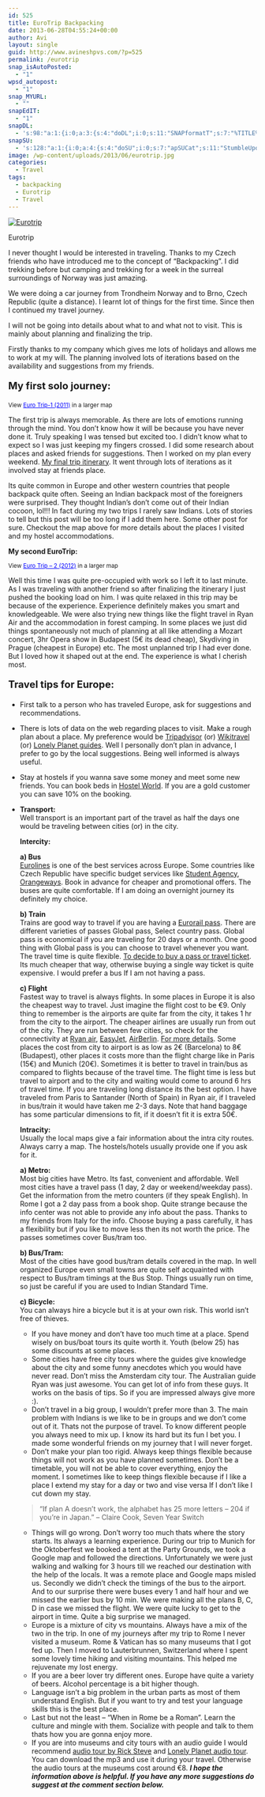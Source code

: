 ```yaml
---
id: 525
title: EuroTrip Backpacking
date: 2013-06-28T04:55:24+00:00
author: Avi
layout: single
guid: http://www.avineshpvs.com/?p=525
permalink: /eurotrip
snap_isAutoPosted:
  - "1"
wpsd_autopost:
  - "1"
snap_MYURL:
  - ""
snapEdIT:
  - "1"
snapDL:
  - 's:98:"a:1:{i:0;a:3:{s:4:"doDL";i:0;s:11:"SNAPformatT";s:7:"%TITLE%";s:10:"SNAPformat";s:9:"%EXCERPT%";}}";'
snapSU:
  - 's:128:"a:1:{i:0;a:4:{s:4:"doSU";i:0;s:7:"apSUCat";s:11:"StumbleUpon";s:10:"SNAPformat";s:19:"%TITLE% - %EXCERPT%";s:4:"nsfw";s:1:"0";}}";'
image: /wp-content/uploads/2013/06/eurotrip.jpg
categories:
  - Travel
tags:
  - backpacking
  - Eurotrip
  - Travel
---
```

<div id="attachment_548" style="width: 298px" class="wp-caption aligncenter">
  <a href="https://i2.wp.com/www.avineshpvs.com/wp-content/uploads/2013/06/eurotrip.jpg" data-rel="lightbox-0" data-imagelightbox="0" title=""><img src="https://i2.wp.com/www.avineshpvs.com/wp-content/uploads/2013/06/eurotrip.jpg?resize=288%2C400" alt="Eurotrip" class="size-medium wp-image-548" srcset="https://i2.wp.com/www.avineshpvs.com/wp-content/uploads/2013/06/eurotrip.jpg?resize=288%2C400 288w, https://i2.wp.com/www.avineshpvs.com/wp-content/uploads/2013/06/eurotrip.jpg?resize=738%2C1024 738w, https://i2.wp.com/www.avineshpvs.com/wp-content/uploads/2013/06/eurotrip.jpg?w=2000 2000w" sizes="(max-width: 288px) 100vw, 288px" data-recalc-dims="1" /></a>
  
  <p class="wp-caption-text">
    Eurotrip
  </p>
</div>

I never thought I would be interested in traveling. Thanks to my Czech friends who have introduced me to the concept of &#8220;Backpacking&#8221;. I did trekking before but camping and trekking for a week in the surreal surroundings of Norway was just amazing.  
<!--more-->

  
We were doing a car journey from Trondheim Norway and to Brno, Czech Republic (quite a distance). I learnt lot of things for the first time. Since then I continued my travel journey. 

I will not be going into details about what to and what not to visit. This is mainly about planning and finalizing the trip.

Firstly thanks to my company which gives me lots of holidays and allows me to work at my will. The planning involved lots of iterations based on the availability and suggestions from my friends. 

<p style="font-size:20px">
  <strong>My first solo journey:</strong>
</p>

  
<small>View <a href="https://maps.google.com/maps/ms?msa=0&msid=207532767398531617494.0004df5298f03b52d0b3e&ie=UTF8&t=m&ll=48.078079,10.063477&spn=12.336963,24.213867&z=5&source=embed" style="color:#0000FF;text-align:left">Euro Trip-1 (2011)</a> in a larger map</small>

The first trip is always memorable. As there are lots of emotions running through the mind. You don&#8217;t know how it will be because you have never done it. Truly speaking I was tensed but excited too. I didn&#8217;t know what to expect so I was just keeping my fingers crossed. I did some research about places and asked friends for suggestions. Then I worked on my plan every weekend. [My final trip itinerary](http://www.avineshpvs.com/eurotrip-1-itinerary "Eurotrip-1 Itinerary"). It went through lots of iterations as it involved stay at friends place. 

Its quite common in Europe and other western countries that people backpack quite often. Seeing an Indian backpack most of the foreigners were surprised. They thought Indian&#8217;s don&#8217;t come out of their Indian cocoon, lol!!! In fact during my two trips I rarely saw Indians. Lots of stories to tell but this post will be too long if I add them here. Some other post for sure. Checkout the map above for more details about the places I visited and my hostel accommodations.

**My second EuroTrip:**

  
<small>View <a href="https://maps.google.com/maps/ms?msa=0&msid=207532767398531617494.0004dfdd0d5b0f8cb9114&ie=UTF8&t=m&ll=46.042736,7.558594&spn=12.202927,23.730469&z=5&source=embed" style="color:#0000FF;text-align:left">Euro Trip &#8211; 2 (2012)</a> in a larger map</small>

Well this time I was quite pre-occupied with work so I left it to last minute. As I was traveling with another friend so after finalizing the itinerary I just pushed the booking load on him. I was quite relaxed in this trip may be because of the experience. Experience definitely makes you smart and knowledgeable. We were also trying new things like the flight travel in Ryan Air and the accommodation in forest camping. In some places we just did things spontaneously not much of planning at all like attending a Mozart concert, 3hr Opera show in Budapest (5€ its dead cheap), Skydiving in Prague (cheapest in Europe) etc. The most unplanned trip I had ever done. But I loved how it shaped out at the end. The experience is what I cherish most.

<p style="font-size:20px">
  <strong>Travel tips for Europe:</strong>
</p>

  * First talk to a person who has traveled Europe, ask for suggestions and recommendations.
  * There is lots of data on the web regarding places to visit. Make a rough plan about a place. My preference would be [Tripadvisor](http://www.tripadvisor.com "Tripadvisor") (or) [Wikitravel](http://wikitravel.org "Wikitravel") (or) [Lonely Planet guides](www.lonelyplanet.com/GuideBooks "Lonely Planet guide books"). Well I personally don&#8217;t plan in advance, I prefer to go by the local suggestions. Being well informed is always useful.
  * Stay at hostels if you wanna save some money and meet some new friends. You can book beds in [Hostel World](http://hostelworld.com "Hostel World"). If you are a gold customer you can save 10% on the booking.
  * **Transport:**  
    Well transport is an important part of the travel as half the days one would be traveling between cities (or) in the city.</p> 
    **Intercity:**
    
    **a) Bus**  
    [Eurolines](http://eurolines.com "Eurolines") is one of the best services across Europe. Some countries like Czech Republic have specific budget services like [Student Agency](http://www.studentagencybus.com/en "Student Agency"), [Orangeways](http://www.orangeways.com/en "Orangeways"). Book in advance for cheaper and promotional offers. The buses are quite comfortable. If I am doing an overnight journey its definitely my choice.
    
    **b) Train**  
    Trains are good way to travel if you are having a [Eurorail pass](http://www.raileurope.co.in/ "Eurorail India website."). There are different varieties of passes Global pass, Select country pass. Global pass is economical if you are traveling for 20 days or a month. One good thing with Global pass is you can choose to travel whenever you want. The travel time is quite flexible. [To decide to buy a pass or travel ticket](http://www.raileurope.co.in/book-now/article/find-the-right-product?page=article&id_article=4035 "Decide for global pass or travel ticket"). Its much cheaper that way, otherwise buying a single way ticket is quite expensive. I would prefer a bus If I am not having a pass.
    
    **c) Flight**  
    Fastest way to travel is always flights. In some places in Europe it is also the cheapest way to travel. Just imagine the flight cost to be €9. Only thing to remember is the airports are quite far from the city, it takes 1 hr from the city to the airport. The cheaper airlines are usually run from out of the city. They are run between few cities, so check for the connectivity at [Ryan air](http://www.ryanair.com/en "Ryanair Website"), [EasyJet](www.easyjet.com "Easyjet"), [AirBerlin](http://airberlin.com "Airberlin Website"). [For more details](http://wikitravel.org/en/Discount_airlines_in_Europe "Wikitravel link for Discount airlines Europe"). Some places the cost from city to airport is as low as 2€ (Barcelona) to 8€ (Budapest), other places it costs more than the flight charge like in Paris (15€) and Munich (20€). Sometimes it is better to travel in train/bus as compared to flights because of the travel time. The flight time is less but travel to airport and to the city and waiting would come to around 6 hrs of travel time. If you are traveling long distance its the best option. I have traveled from Paris to Santander (North of Spain) in Ryan air, if I traveled in bus/train it would have taken me 2-3 days. Note that hand baggage has some particular dimensions to fit, if it doesn&#8217;t fit it is extra 50€.
    
    **Intracity:**  
    Usually the local maps give a fair information about the intra city routes. Always carry a map. The hostels/hotels usually provide one if you ask for it. 
    
    **a) Metro:**  
    Most big cities have Metro. Its fast, convenient and affordable. Well most cities have a travel pass (1 day, 2 day or weekend/weekday pass). Get the information from the metro counters (if they speak English). In Rome I got a 2 day pass from a book shop. Quite strange because the info center was not able to provide any info about the pass. Thanks to my friends from Italy for the info. Choose buying a pass carefully, it has a flexibility but if you like to move less then its not worth the price. The passes sometimes cover Bus/tram too. 
    
    **b) Bus/Tram:**  
    Most of the cities have good bus/tram details covered in the map. In well organized Europe even small towns are quite self acquainted with respect to Bus/tram timings at the Bus Stop. Things usually run on time, so just be careful if you are used to Indian Standard Time. 
    
    **c) Bicycle:**  
    You can always hire a bicycle but it is at your own risk. This world isn&#8217;t free of thieves. </li> 
    
      * If you have money and don&#8217;t have too much time at a place. Spend wisely on bus/boat tours its quite worth it. Youth (below 25) has some discounts at some places.
      * Some cities have free city tours where the guides give knowledge about the city and some funny anecdotes which you would have never read. Don&#8217;t miss the Amsterdam city tour. The Australian guide Ryan was just awesome. You can get lot of info from these guys. It works on the basis of tips. So if you are impressed always give more :).
      * Don&#8217;t travel in a big group, I wouldn&#8217;t prefer more than 3. The main problem with Indians is we like to be in groups and we don&#8217;t come out of it. Thats not the purpose of travel. To know different people you always need to mix up. I know its hard but its fun I bet you. I made some wonderful friends on my journey that I will never forget. 
      * Don&#8217;t make your plan too rigid. Always keep things flexible because things will not work as you have planned sometimes. Don&#8217;t be a timetable, you will not be able to cover everything, enjoy the moment. I sometimes like to keep things flexible because if I like a place I extend my stay for a day or two and vise versa If I don&#8217;t like I cut down my stay.
    > &#8220;If plan A doesn&#8217;t work, the alphabet has 25 more letters &#8211; 204 if you&#8217;re in Japan.&#8221; &#8211; Claire Cook, Seven Year Switch
    
      * Things will go wrong. Don&#8217;t worry too much thats where the story starts. Its always a learning experience. During our trip to Munich for the Oktoberfest we booked a tent at the Party Grounds, we took a Google map and followed the directions. Unfortunately we were just walking and walking for 3 hours till we reached our destination with the help of the locals. It was a remote place and Google maps misled us. Secondly we didn&#8217;t check the timings of the bus to the airport. And to our surprise there were buses every 1 and half hour and we missed the earlier bus by 10 min. We were making all the plans B, C, D in case we missed the flight. We were quite lucky to get to the airport in time. Quite a big surprise we managed. 
      * Europe is a mixture of city vs mountains. Always have a mix of the two in the trip. In one of my journeys after my trip to Rome I never visited a museum. Rome & Vatican has so many museums that I got fed up. Then I moved to Lauterbrunnen, Switzerland where I spent some lovely time hiking and visiting mountains. This helped me rejuvenate my lost energy.
      * If you are a beer lover try different ones. Europe have quite a variety of beers. Alcohol percentage is a bit higher though. 
      * Language isn&#8217;t a big problem in the urban parts as most of them understand English. But if you want to try and test your language skills this is the best place. 
      * Last but not the least &#8211; &#8220;When in Rome be a Roman&#8221;. Learn the culture and mingle with them. Socialize with people and talk to them thats how you are gonna enjoy more.
      * If you are into museums and city tours with an audio guide I would recommend [audio tour by Rick Steve](http://www.ricksteves.com/news/audio-tours.htm "Audio Tour by Rick Steves") and [Lonely Planet audio tour](http://www.lonelyplanet.com/apps-and-ebooks/iphone/audio_walking_tour.php "Lonely Planet Audio Tour"). You can download the mp3 and use it during your travel. Otherwise the audio tours at the museums cost around €8. 
    **_I hope the information above is helpful. If you have any more suggestions do suggest at the comment section below._**